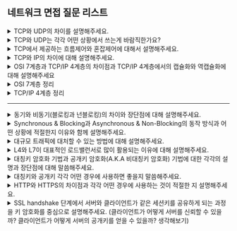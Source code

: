 ## 네트워크 면접 질문 리스트

<details>
    <summary>TCP와 UDP의 차이를 설명해주세요.</summary>
    <br/>
    <table>
    <tr><th>TCP(Transfer Control Protocol)</th><th>UDP(User Datagram Protocol)</th></tr>
    <tr><td>연결이 성공해야 통신 가능(연결형 프로토콜)</td><td>연결 없이 통신 가능(비연결형 프로토콜)</td></tr>
    <tr><td>데이터의 경계 구분X(Byte-Stream Service)</td><td>데이터의 경계 구분O(Datagram Service)</td></tr>
    <tr><td>신뢰성 있는 데이터 전송(데이터 재전송)</td><td>비신뢰성의 데이터 전송</td></tr>
    <tr><td>일대일(Unicast) 통신</td><td>일대일, 일대다(Broadcast), 다대다(Multicast) 통신</td></tr>
    </table>

    TCP는 연결지향형 프로토콜로 신뢰성 있는 데이터 전송을 보장하기 위해 혼잡제어, 흐름제어 등의 기능을 제공합니다. 이러한 부가적인 제어 기능과 통신을 위한 초기 연결 설정으로 인해 데이터 전송 속도가 UDP에 비해 상대적으로 느립니다. 그러나 안정적이기 때문에 빠른 속도 보다 데이터의 정확성이 중요한 일반적인 어플리케이션에서 많이 사용됩니다.

    반대로 UDP는 비연결지향형 프로토콜로 혼잡제어, 흐름제어를 지원하지 않고 체크섬 필드를 기반으로 간단한 오류 검사 기능만을 제공합니다. 따라서 데이터 전송 여부와 순서가 보장되지 않아 TCP에 비해 비신뢰적인 프로토콜입니다. 그러나 데이터를 더 빠르게 전송할 수 있어 데이터의 정확성 보다는 전송 속도가 중요한 실시간 동영상 서비스 등 멀티 미디어 전송에 UDP를 사용할 수 있습니다.

</details>

<details>
    <summary>TCP와 UDP는 각각 어떤 상황에서 쓰는게 바람직한가요?</summary>
    <br/><code>신뢰성</code>, <code>고속성</code><br/><br/>

    TCP는 연결지향형 프로토콜로 데이터를 안정적으로 보낼 수 있다는 장점이 있습니다. 그러나 신뢰성 있는 데이터를 전송하기 위한 부가적인 제어와 초기 연결 설정 시간으로 데이터 전송 속도가 느리기 떄문에 빠른 속도 보다는 데이터의 신뢰성이 요구되는 일반적인 어플리케이션에서 주로 사용됩니다.

    반면 UDP는 비연결지향형 프로토콜로 데이터의 전송을 보장하지 않아 신뢰성은 떨어지지만 무엇보다 빠르게 전송할 수 있다는 장점이 있습니다. 따라서 데이터가 조금 깨져도 되지만 빠른 전송 속도가 중요한 경우 즉 신뢰성 보다는 고속성을 요구하는 멀티미디어 응용 등에서 일부 사용됩니다.

</details>

<details>
    <summary>TCP에서 제공하는 흐름제어와 혼잡제어에 대해서 설명해주세요.</summary>
    <br/><code>수신자의 버퍼 오버플로우</code>, <code>윈도우</code>, <code>ACK 패킷</code><br/><br/>

    흐름제어는 송신 측과 수신 측의 데이터 처리 속도 차이를 해결하기 위한 기법으로 데이터 처리 속도롤 조절하여 수신자의 버퍼 오버플로우를 방지합니다. 버퍼가 가득차게 되면 손실되는 패킷들이 발생하기 때문에 신뢰성 있는 데이터 전송을 위해서는 전송 속도를 조절하는 것은 매우 중요합니다. 이는 수신자가 윈도우 크기 값을 조절하여 수신량을 설정할 수 있습니다.

    네트워크 내에 패킷의 수가 과도하게 증가하는 현상이 발생한 경우 혼잡제어를 통해 네트워크 내의 패킷 수가 더이상 증가하지 않도록 방지할 수 있습니다. 수신 측으로부터 일정 시간 동안 ACK 패킷을 수신하지 못하였거나 수신 측으로부터 3번 이상 중복된 ACK 번호의 패킷을 받은 경우 등을 혼잡한 상황이라고 판단하여 수신 측으로 전송하는 패킷의 양을 줄일 수 있습니다.

</details>

<details>
    <summary>TCP와 IP의 차이에 대해 설명해주세요.</summary>
    <br/><code>속도</code>, <code>정확성</code><br/><br/>

    IP는 패킷을 지정한 IP 주소에 최대한 빨리 보내는 프로토콜로, 전송된 패킷의 순서가 바뀌거나 일부가 누락되더라도 상관하지 않고 일단 목적지로 빠르게 보내는 역할을 합니다.
    반면 TCP는 이러한 IP를 보강하는 프로토콜로, 도착한 패킷을 점검하여 순서가 다르거나 빠진 패킷이 있다면 다시 요청하는 식으로 정확한 데이터를 받을 수 있도록 합니다.

    정리해서 IP는 데이터의 정확성 보다는 속도에, TCP는 속도 보다는 데이터의 정확성에 주안점을 둔 프로토콜이라 할 수 있습니다.

</details>

<details>
    <summary>OSI 7계층과 TCP/IP 4계층의 차이점과 TCP/IP 4계층에서의 캡슐화와 역캡슐화에 대해 설명해주세요</summary>
    <br/><code>헤더 정보</code><br/><br/>
    
    OSI 7 계층은 네트워크 통신이 일어나는 과정을 7단계로 나눈 표준으로 이 표준을 TCP/IP 프로토콜 통신 과정에 초점을 맞춰 단순화한 계층이 TCP/IP 4계층입니다.

    TCP/IP 4계층의 캡슐화는 데이터 전송 시 상위 계층에서 하위 계층으로 이동하면서 각 계층에서 데이터에 헤더 정보가 추가되는 것을 말합니다. 반면 역캡슐화는 데이터 수신 시 데이터가 하위 계층에서 상위 계층으로 이동하면서 전송 시 추가되었던 헤더 정보를 읽고 알맞은 행동을 취한 후 해당 헤더를 제거해 상위 계층으로 전달해주는 것을 말합니다.

</details>

<details>
    <summary>OSI 7계층 정리</summary>

    네트워크 통신이 일어나는 과정을 7단계로 나눈 표준

    - 물리 계층: 데이터를 전기적인 신호로 변환해서 단순히 데이터를 주고 받기만 하는 기능 (단위: Bit)
    - 데이터 링크 계층: 데이터의 오류와 흐름을 관리하여 안전한 데이터 전달 가능(CRC 기반의 오류제어, 흐름제어), MAC 주소를 기반으로 point-to-point 간 신뢰성 있는 전송 (단위: Frame)
    - 네트워크 계층: 경로(Route)와 주소(IP)를 정하고 패킷을 전달, 최적의 경로를 설정하여 목적지까지 가장 안전하고 빠르게 데이터를 보냄 (전송단위: Packet/Datagram)
    - 전송 계층: 양 끝단의 사용자 간 신뢰성 있는 데이터를 주고 받게 함(오류검출 및 복구, 흐름제어와 중복검사 수행), Port 번호를 기반으로 데이터 전송 (전송단위: Segment)
    - 세션 계층: TCP/IP 세션을 만들고 없애는 역할
    - 표현 계층: 전송하는 데이터의 표현 방식 결정(ex. 데이터 변환, 압축, 암호화 등)
    - 응용 계층: 사용자와 가장 가까운 계층, 응용 서비스나 프로세스가 응용 계층에서 동작

</details>

<details>
    <summary>TCP/IP 4계층 정리</summary>

    OSI 7계층 이론을 실제 인터넷에 적용한 표준

    - 네트워크 엑세스 계층: OSI 7계층의 물리 + 데이터 링크 계층, Node-To-Node 간 신뢰성 있는 데이터 전송을 담당하는 계층
    - 인터넷 계층: OSI 7계층의 네트워크 계층, 패킷에 출발지와 목적지의 IP 주소를 첨부, 패킷 전달 여부를 보증하지 않고 가장 효율적인 경로를 설정하여 빠르게 패킷 전송
    - 전송 계층: OSI 7계층의 전송 계층, TCP/UDP를 담당하는 계층
    - 응용 계층: OSI 7계층의 5,6,7 계층, HTTP/FTP를 담당하는 계층, 서버나 클라이언트 응용 프로그램이 응용 계층에서 동작

</details>

<hr/>

<details>
    <summary>동기와 비동기(블로킹과 넌블로킹)의 차이와 장단점에 대해 설명해주세요.</summary>
    <br/><code>제어권</code>, <code>병렬 수행</code>, <code>순차적 흐름</code><br/><br/>

    블로킹, 넌블로킹은 전체 작업의 흐름 자체에 대한 block 여부에 따라 구분됩니다. 먼저 블로킹은 요청한 작업을 실행하는 프로세스가 작업을 요청한 프로세스에게 제어권을 넘겨주지 않아 작업을 모두 마칠 떄까지 현재 프로세스가 중지되는 방식으로 동작합니다. 반면 논블로킹은 작업을 요청한 프로세스에게 바로 제어권을 넘겨주어 다른 프로세스가 해당 작업을 실행하는 중에도 현재 프로세스가 동작할 수 있어 병렬 수행이 가능합니다.

    동기와 비동기는 요청한 작업의 완료 여부를 신경써서 작업을 순차적으로 수행할지 말지에 따라 구분됩니다. 쉽게 말해 동기는 여러 요청 작업을 순차적으로 처리하며, 비동기는 여러 요청 작업을 동시적으로 처리합니다. 즉 동기는 현재 작업이 완료되어야 다음 작업을 순차적으로 실행하는 반면, 비동기는 현재 작업의 완료 여부를 따지지 않고 바로 다음 작업을 수행하며 작업 요청 시 전달한 callback이 해당 작업 결과에 대한 후처리를 실행합니다.

</details>

<details>
    <summary>Synchronous & Blocking과 Asynchronous & Non-Blocking의 동작 방식과 어떤 상황에 적절한지 이유와 함께 설명해주세요.</summary>
    <br/><code>요청한 작업의 결과</code>, <code>작업의 특성</code>, <code>처리량</code><br/><br/>

    요청한 작업이 진행되는 동안 현재 작업을 처리하지 않고 요청한 작업의 완료 여부를 바로 받아 순차적으로 처리하는 방식입니다. 이는 요청한 작업의 결과가 현재 작업에 영향을 주는 경우 활용되는 방식입니다. 코드가 순차적으로 실행되는 특성으로 작업이 간단하거나 처리량이 적은 경우에 적절합니다. 만약 반대되는 상황에 동기 & 블로킹 방식을 채택한다면 한 작업이 끝날 때까지 다른 작업들은 처리가 불가능하여 전체적인 시스템 성능이 떨어지게 됩니다.

    요청한 작업이 진행되는 동안에도 현재 작업을 처리하고 요청한 작업의 결과를 바로 처리하지 않아 작업 순서가 지켜지지 않는 방식입니다. 요청한 작업의 결과가 현재 작업에 영향을 주지 않는 경우에 주로 활용되며 작업량이 많거나 시간이 오래 걸리는 I/O 관련 작업을 처리해야 하는 경우에 적합합니다. 따라서 대용량 데이터나 많은 요청을 처리하는 서비스에서 채택하는 방식입니다.

</details>

<details>
    <summary>대규모 트래픽에 대처할 수 있는 방법에 대해 설명해주세요.</summary>
    <br/><code>Scale-Up</code>, <code>Scale-Out</code>, <code>Load Balancing</code><br/><br/>

    대규모 트래픽에 대처하기 위해서는 일단 서버의 성능을 높여야 합니다. 이때 서버의 성능을 높이는 방법에는 2가지가 있습니다. 기존 하나의 서버 사양을 높이는 Scale-Up과 요청을 처리하는 서버의 개수를 늘려 대규모의 네트워크 트래픽을 분산 처리하는 Scale-Out이 있습니다. 이때 각 요청을 적절하게 분배하여 한 서버에 트래픽이 몰리지 않도록 하는 기술인 로드 밸런싱이 필요해지게 됩니다.

    로드 밸런싱을 트래픽을 여러 서버에 적절하게 분배하여 특정 서버의 부하를 덜어줄 뿐만 아니라 active한 서버에게만 요청을 전송하여 높은 가용성과 신뢰성을 보장해줍니다. 따라서 서비스의 중단 없이 서버를 추가하거나 뺄 수 있어 현재의 네트워크 트래픽에 따라 서버 용량을 보다 유연하게 조절할 수 있습니다.

</details>

<details>
    <summary>L4와 L7이 대표적인 로드밸런서로 많이 활용되는 이유에 대해 설명해주세요.</summary>
    <br/><code>포트 정보</code>, <code>섬세한 로드밸런싱</code><br/><br/>

    L4부터는 포트 정보를 바탕으로 분산 처리하는 것이 가능하여 요청 정보에 따라 보다 섬세하게 트래픽을 분배할 수 있기 때문입니다. 따라서 한 대의 서버에 각각 다른 포트 번호를 부여하여 다수의 서버 프로그램을 운영하는 경우에는 L4 이상의 로드밸런서를 사용해야 합니다.

    L4 로드밸런서는 IP 주소나 포트 번호, MAC 주소, 전송 프로토콜과 같은 네트워크 계층이나 트랜스포트 계층의 정보를 바탕으로 부하를 분산합니다.
    L4 로드밸런싱 기법: 라운드 로빈, 가중 라운드 로빈, IP 해시, 최소 연결, 최소 응답 시간

    L7 로드밸런서는 HTTP 헤더, 쿠키, URL 등과 같은 애플리케이션 계층 정보를 바탕으로 부하를 분산합니다. 따라서 특정한 패턴을 가진 바이러스를 감지하거나 DoS/DDoS와 같은 비정상적인 트래픽을 필터링함으로써 네트워크를 보호할 수 있습니다.
    L7 로드밸런싱 기법: URL 스위칭 방식, 컨텍스트 스위칭 방식, 쿠키 지속성

</details>

<details>
    <summary>대칭키 암호화 기법과 공개키 암호화(A.K.A 비대칭키 암호화) 기법에 대한 각각의 설명과 장단점에 대해 말씀해주세요.</summary>
    <br/><code>대칭키</code>, <code>공개키</code>, <code>비밀키</code><br/><br/>

    대칭키 암호화는 암호화와 복호화에 같은 키 1개만을 사용하는 알고리즘입니다. 암호화 복호화에 같은 키를 사용하기 때문에 처리 속도가 빠른 반면, 암호화 통신을 하는 사용자들은 같은 대칭키를 공유해야 한다는 제약으로 인해 키 교환 문제가 발생할 수 있습니다. 다시 말해 키를 교환하는 과정에서 키가 탈취되면 암호화된 데이터의 기밀성이 깨질 수 있습니다. (기밀성 제공, but 무결성, 인증, 부인 방지 보장X)

    공개키 암호화는 암호화와 복호화에 사용하는 키를 분리한 알고리즘으로 모두에게 공유된 공개키와 자신만이 가지고 있는 비밀키 총 2가지 종류의 키가 존재합니다. 공개키 암호화에는 수신자의 공개키로 암호화하여 수신자만이 해당 암호문을 복호화할 수 있는 암호 모드 방식과, 송신자의 개인키로 암호화하여 누구나 해당 암호문을 복호화할 수 있으며 해당 암호문의 송신자를 인증해주는 인증 모드 방식이 있습니다.
    공개키 암호화는 암호 모드로 동작할 경우 수신자의 비밀키로만 복호화할 수 있어 대칭키 암호화에 비해 안전하며 키 분배 및 관리도 더 쉽습니다. 그러나 암호화와 복호화에 사용되는 키가 달라 연산이 매우 복잡하여 처리 속도가 더 느리다는 단점이 있습니다. (기밀성, 무결성, 인증, 부인 방지 제공)

</details>

<details>
    <summary>대칭키와 공개키 각각 어떤 경우에 사용하면 좋을지 말씀해주세요.</summary>
    <br/><code>처리 속도</code>, <code>보안상 위험</code><br/><br/>

    대칭키는 처리 속도가 빨라 통신 속도가 중요하거나 덜 민감한 데이터를 처리하는 애플리케이션에서 주로 사용하며, 공개키는 대칭키 암호화에 비해 처리 속도가 느리기 떄문에 일반적인 요청 처리보다는 대칭키를 공유하기 위해 주로 사용됩니다. 이를 통해 대칭키 탈취에 대한 위험성을 줄일 수 있습니다.

</details>

<details>
    <summary>HTTP와 HTTPS의 차이점과 각각 어떤 경우에 사용하는 것이 적절한 지 설명해주세요.</summary>
    <br/><code>데이터 암호화</code>, <code>대칭키, 공개키</code><br/><br/>

    HTTP는 클라이언트와 서버 간 통신을 위한 규약으로 인터넷에서 텍스트 기반의 데이터를 주고 받을 수 있는 프로토콜입니다. (클라이언트의 요청과 서버의 응답 방식으로 동작)
    HTTPS는 HTTP에 데이터 암호화가 추가된 프로토콜로 네트워크 상에서 제3자가 데이터를 가로채더라도 해당 정보를 볼 수 없습니다. 이때 서버와 클라이언트는 공개키 암호화 방식을 통해 대칭키를 공유하고 이후의 요청과 응답 데이터는 대칭키로 암호화되어 서로에게 전달됩니다.

    HTTP는 일반 텍스트 형태로 데이터를 교환하여 보안에 취약합니다. 따라서 민감한 데이터가 아닌 노출되어도 괜찮은 단순한 정보 조회만을 처리하는 경우에 적절합니다. 반면 HTTPS는 암호화된 형태로 데이터를 교환하기 때문에 HTTP에 비해 더 강화된 보안을 제공합니다. 따라서 개인 및 금융 정보와 같은 민감한 데이터를 처리하는 경우에 주로 사용되며 현재의 대부분의 웹 서비스는 HTTPS 프로토콜을 기반으로 동작합니다.

</details>

<details>
    <summary>SSL handshake 단계에서 서버와 클라이언트가 같은 세션키를 공유하게 되는 과정을 키 암호화를 중심으로 설명해주세요. (클라이언트가 어떻게 서버를 신뢰할 수 있을까? 클라이언트가 어떻게 서버의 공개키를 얻을 수 있을까? 생각해보기)</summary>
    <br/><code>CA 인증서</code>, <code>공개키 암호화</code>, <code>대칭키 암호화</code><br/><br/>

    SSL handshake 단계에서 서버는 CA 인증서를 클라이언트에게 전달하게 됩니다. 이때 클라이언트는 미리 가지고 있는 공인된 CA의 공개키로 해당 인증서를 복호화함으로써 해당 서버를 신뢰할 수 있게 됩니다. 이때 CA 인증서는 해당 서버의 공개키 또한 가지고 있는데, 클라이언트는 세션키를 만들기 위한 pre master secret 키를 서버의 공개키로 암호화하여 서버에게 전달합니다. 이 암호화된 키는 서버의 비밀키로만 복호화할 수 있어 안전하게 키 값을 전달할 수 있습니다. 이후 클라이언트와 서버는 공유된 pre master secret 키 값으로부터 session key를 생성하는 일련의 로직을 거쳐 동일한 세션키를 공유하게 됩니다.

</details>
